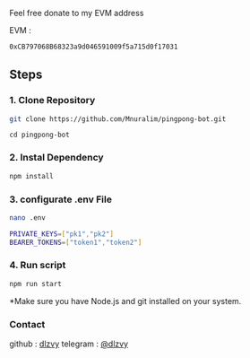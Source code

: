 Feel free donate to my EVM address

EVM :

```bash
0xCB797068B68323a9d046591009f5a715d0f17031
```

## Steps

### 1. Clone Repository

```bash
git clone https://github.com/Mnuralim/pingpong-bot.git
```

```
cd pingpong-bot
```

### 2. Instal Dependency

```bash
npm install
```

### 3. configurate .env File

```bash
nano .env
```

```bash
PRIVATE_KEYS=["pk1","pk2"]
BEARER_TOKENS=["token1","token2"]


```

### 4. Run script

```bash
npm run start
```

\*Make sure you have Node.js and git installed on your system.

### Contact

github : [dlzvy](https://github.com/dlzvy)
telegram : [@dlzvy](https://t.me/dlzvy)
